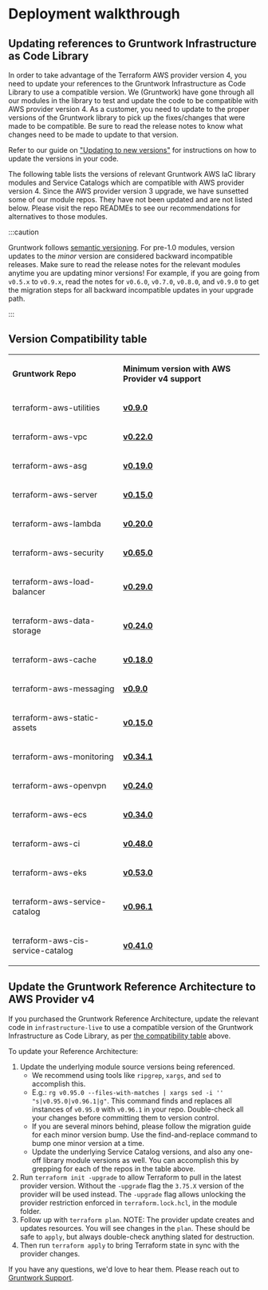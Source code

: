 # Deployment walkthrough

## Updating references to Gruntwork Infrastructure as Code Library

In order to take advantage of the Terraform AWS provider version 4, you need to update your references to the Gruntwork
Infrastructure as Code Library to use a compatible version. We (Gruntwork) have gone through all our modules in the
library to test and update the code to be compatible with AWS provider version 4. As a customer, you need to update to
the proper versions of the Gruntwork library to pick up the fixes/changes that were made to be compatible. Be sure to
read the release notes to know what changes need to be made to update to that version.

Refer to our guide on ["Updating to new versions"](/guides/working-with-code/versioning#updating-to-new-versions)
for instructions on how to update the versions in your code.

The following table lists the versions of relevant Gruntwork AWS IaC library modules and Service Catalogs which are
compatible with AWS provider version 4. Since the AWS provider version 3 upgrade, we have sunsetted some of our module 
repos. They have not been updated and are not listed below. Please visit the repo READMEs to see our recommendations
for alternatives to those modules.

:::caution

Gruntwork follows [semantic versioning](/guides/working-with-code/versioning#semantic-versioning).
For pre-1.0 modules, version updates to the _minor_ version are considered backward incompatible releases. Make sure to
read the release notes for the relevant modules anytime you are updating minor versions! For example, if you are going
from `v0.5.x` to `v0.9.x`, read the notes for `v0.6.0`, `v0.7.0`, `v0.8.0`, and `v0.9.0` to get the migration steps for
all backward incompatible updates in your upgrade path.

:::

## Version Compatibility table

<table>
<colgroup>
<col />
<col />
</colgroup>
<tbody>
<tr className="odd">
<td><p><strong>Gruntwork Repo</strong></p></td>
<td><p><strong>Minimum version with AWS Provider v4 support</strong></p></td>
</tr>
<tr className="even">
<td><p>terraform-aws-utilities</p></td>
<td><p><strong><a href="https://github.com/gruntwork-io/terraform-aws-utilities/releases/tag/v0.9.0">v0.9.0</a></strong></p></td>
</tr>
<tr className="odd">
<td><p>terraform-aws-vpc</p></td>
<td><p><strong><a href="https://github.com/gruntwork-io/terraform-aws-vpc/releases/tag/v0.22.0">v0.22.0</a></strong></p></td>
</tr>
<tr className="even">
<td><p>terraform-aws-asg</p></td>
<td><p><strong><a href="https://github.com/gruntwork-io/terraform-aws-asg/releases/tag/v0.19.0">v0.19.0</a></strong></p></td>
</tr>
<tr className="odd">
<td><p>terraform-aws-server</p></td>
<td><p><strong><a href="https://github.com/gruntwork-io/terraform-aws-server/releases/tag/v0.15.0">v0.15.0</a></strong></p></td>
</tr>
<tr className="even">
<td><p>terraform-aws-lambda</p></td>
<td><p><strong><a href="https://github.com/gruntwork-io/terraform-aws-lambda/releases/tag/v0.20.0">v0.20.0</a></strong></p></td>
</tr>
<tr className="odd">
<td><p>terraform-aws-security</p></td>
<td><p><strong><a href="https://github.com/gruntwork-io/terraform-aws-security/releases/tag/v0.65.0">v0.65.0</a></strong></p></td>
</tr>
<tr className="even">
<td><p>terraform-aws-load-balancer</p></td>
<td><p><strong><a href="https://github.com/gruntwork-io/terraform-aws-load-balancer/releases/tag/v0.29.0">v0.29.0</a></strong></p></td>
</tr>
<tr className="odd">
<td><p>terraform-aws-data-storage</p></td>
<td><p><strong><a href="https://github.com/gruntwork-io/terraform-aws-data-storage/releases/tag/v0.24.0">v0.24.0</a></strong></p></td>
</tr>
<tr className="even">
<td><p>terraform-aws-cache</p></td>
<td><p><strong><a href="https://github.com/gruntwork-io/terraform-aws-cache/releases/tag/v0.18.0">v0.18.0</a></strong></p></td>
</tr>
<tr className="odd">
<td><p>terraform-aws-messaging</p></td>
<td><p><strong><a href="https://github.com/gruntwork-io/terraform-aws-messaging/releases/tag/v0.9.0">v0.9.0</a></strong></p></td>
</tr>
<tr className="even">
<td><p>terraform-aws-static-assets</p></td>
<td><p><strong><a href="https://github.com/gruntwork-io/terraform-aws-static-assets/releases/tag/v0.15.0">v0.15.0</a></strong></p></td>
</tr>
<tr className="odd">
<td><p>terraform-aws-monitoring</p></td>
<td><p><strong><a href="https://github.com/gruntwork-io/terraform-aws-monitoring/releases/tag/v0.34.1">v0.34.1</a></strong></p></td>
</tr>
<tr className="even">
<td><p>terraform-aws-openvpn</p></td>
<td><p><strong><a href="https://github.com/gruntwork-io/terraform-aws-openvpn/releases/tag/v0.24.0">v0.24.0</a></strong></p></td>
</tr>
<tr className="odd">
<td><p>terraform-aws-ecs</p></td>
<td><p><strong><a href="https://github.com/gruntwork-io/terraform-aws-ecs/releases/tag/v0.34.0">v0.34.0</a></strong></p></td>
</tr>
<tr className="even">
<td><p>terraform-aws-ci</p></td>
<td><p><strong><a href="https://github.com/gruntwork-io/terraform-aws-ci/releases/tag/v0.48.0">v0.48.0</a></strong></p></td>
</tr>
<tr className="odd">
<td><p>terraform-aws-eks</p></td>
<td><p><strong><a href="https://github.com/gruntwork-io/terraform-aws-eks/releases/tag/v0.53.0">v0.53.0</a></strong></p></td>
</tr>
<tr className="even">
<td><p>terraform-aws-service-catalog</p></td>
<td><p><strong><a href="https://github.com/gruntwork-io/terraform-aws-service-catalog/releases/tag/v0.96.1">v0.96.1</a></strong></p></td>
</tr>
<tr className="odd">
<td><p>terraform-aws-cis-service-catalog</p></td>
<td><p><strong><a href="https://github.com/gruntwork-io/terraform-aws-cis-service-catalog/releases/tag/v0.41.0">v0.41.0</a></strong></p></td>
</tr>
</tbody>
</table>

## Update the Gruntwork Reference Architecture to AWS Provider v4

If you purchased the Gruntwork Reference Architecture, update the relevant code in `infrastructure-live` to use a 
compatible version of the Gruntwork Infrastructure as Code Library, as per 
[the compatibility table](#version-compatibility-table) above.

To update your Reference Architecture:

1. Update the underlying module source versions being referenced. 
    - We recommend using tools like `ripgrep`, `xargs`, and `sed` to accomplish this.
    - E.g.: `rg v0.95.0 --files-with-matches | xargs sed -i '' "s|v0.95.0|v0.96.1|g"`. This command finds and replaces
      all instances of `v0.95.0` with `v0.96.1` in your repo. Double-check all your changes before committing them to 
      version control.
    - If you are several minors behind, please follow the migration guide for each minor version bump. Use the 
      find-and-replace command to bump one minor version at a time.
    - Update the underlying Service Catalog versions, and also any one-off library module versions as well. You
      can accomplish this by grepping for each of the repos in the table above.
1. Run `terraform init -upgrade` to allow Terraform to pull in the latest provider version. Without the `-upgrade` flag
   the `3.75.X` version of the provider will be used instead. The `-upgrade` flag allows unlocking the provider
   restriction enforced in `terraform.lock.hcl`, in the module folder.
1. Follow up with `terraform plan`. NOTE: The provider update creates and updates resources. You will see changes in 
   the `plan`. These should be safe to `apply`, but always double-check anything slated for destruction.
1. Then run `terraform apply` to bring Terraform state in sync with the provider changes. 

If you have any questions, we'd love to hear them. Please reach out to 
<a href="mailto:support@gruntwork.io">Gruntwork Support</a>.
